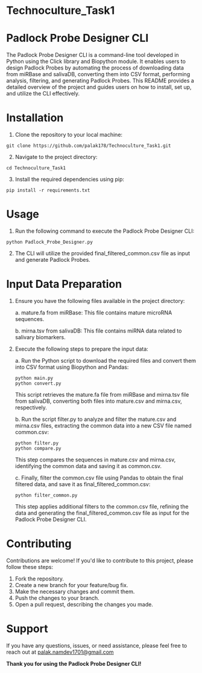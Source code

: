 # Technoculture_Task1
# Padlock Probe Designer CLI
The Padlock Probe Designer CLI is a command-line tool developed in Python using the Click library and Biopython module. It enables users to design Padlock Probes by automating the process of downloading data from miRBase and salivaDB, converting them into CSV format, performing analysis, filtering, and generating Padlock Probes. This README provides a detailed overview of the project and guides users on how to install, set up, and utilize the CLI effectively.

# Installation
1. Clone the repository to your local machine:
```
git clone https://github.com/palak178/Technoculture_Task1.git 
```

2. Navigate to the project directory: 
```
cd Technoculture_Task1
```

3. Install the required dependencies using pip:
```
pip install -r requirements.txt
```

# Usage
1. Run the following command to execute the Padlock Probe Designer CLI:
```
python Padlock_Probe_Designer.py 
```
2. The CLI will utilize the provided final_filtered_common.csv file as input and generate Padlock Probes.

# Input Data Preparation
1. Ensure you have the following files available in the project directory: 

     a. mature.fa from miRBase: This file contains mature microRNA sequences.
     
     b. mirna.tsv from salivaDB: This file contains miRNA data related to salivary biomarkers.

2. Execute the following steps to prepare the input data:

    a. Run the Python script to download the required files and convert them into CSV format using Biopython and Pandas:
    ```
    python main.py
    python convert.py
    ```
   This script retrieves the mature.fa file from miRBase and mirna.tsv file from salivaDB, converting both files into mature.csv and mirna.csv, respectively.

    b. Run the script filter.py to analyze and filter the mature.csv and mirna.csv files, extracting the common data into a new CSV file named common.csv:
    ```
    python filter.py
    python compare.py
    ``` 
    This step compares the sequences in mature.csv and mirna.csv, identifying the common data and saving it as common.csv.

    c. Finally, filter the common.csv file using Pandas to obtain the final filtered data, and save it as final_filtered_common.csv:
    ```
    python filter_common.py
    ```
    This step applies additional filters to the common.csv file, refining the data and generating the final_filtered_common.csv file as input for the Padlock
    Probe Designer CLI.

# Contributing
Contributions are welcome! If you'd like to contribute to this project, please follow these steps:

1. Fork the repository.
2. Create a new branch for your feature/bug fix.
3. Make the necessary changes and commit them.
4. Push the changes to your branch.
5. Open a pull request, describing the changes you made.

# Support
If you have any questions, issues, or need assistance, please feel free to reach out at palak.namdev1701@gmail.com

**Thank you for using the Padlock Probe Designer CLI!**



